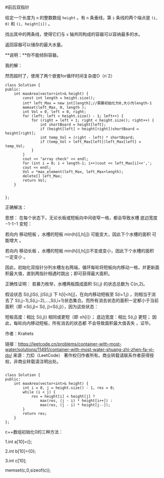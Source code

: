 #前后双指针

给定一个长度为 `n` 的整数数组 `height` 。有 `n` 条垂线，第 `i` 条线的两个端点是 `(i, 0)` 和 `(i, height[i])` 。

找出其中的两条线，使得它们与 `x` 轴共同构成的容器可以容纳最多的水。

返回容器可以储存的最大水量。

**说明：**你不能倾斜容器。


我的解：

然而超时了，使用了两个嵌套for循环时间复杂度O（n\`2）

```
class Solution {
public:
    int maxArea(vector<int>& height) {
        const int length = height.size();
        int* left_Max = new int[length];//需要初始化为0,大小为length-1
        memset(left_Max, 0, length );
        int Vol = 0, left = 0, right;
        for (left; left < height.size() - 1; left++) {
            for (right = left + 1; right < height.size(); right++) {
                int shortBoard = height[left];
                if (height[left] > height[right])shortBoard = height[right];
                int temp_Vol = (right - left) * shortBoard;
                if (temp_Vol > left_Max[left])left_Max[left] = temp_Vol;
            }
        }
        cout << "array check" << endl;
        for (int i = 0; i < length-1; i++)cout << left_Max[i]<<',';
        cout << endl;
        Vol = *max_element(left_Max, left_Max+length);
        delete[] left_Max;
        return Vol;
    }


};
```


正确解法：

思想：
在每个状态下，无论长板或短板向中间收窄一格，都会导致水槽 底边宽度 −1-1−1​ 变短：

若向内 移动短板 ，水槽的短板 min(h\[i],h\[j]) 可能变大，因此下个水槽的面积 可能增大 。

若向内 移动长板 ，水槽的短板 min(h\[i],h\[j])​ 不变或变小，因此下个水槽的面积 一定变小 。

因此，初始化双指针分列水槽左右两端，循环每轮将短板向内移动一格，并更新面积最大值，直到两指针相遇时跳出；即可获得最大面积。


正确性证明：
若暴力枚举，水槽两板围成面积 S(i,j) 的状态总数为 C(n,2)。

假设状态 S(i,j)S(i, j)S(i,j) 下 h\[i]<h\[j]，在向内移动短板至 S(i+1,j) ，则相当于消去了 S(i,j−1),S(i,j−2),...,S(i,i+1)状态集合。而所有消去状态的面积一定都小于当前面积（即 <S(i,j)< S(i, j)<S(i,j)），因为这些状态：

短板高度：相比 S(i,j)) 相同或更短（即 ≤h\[i]）；
底边宽度：相比 S(i,j) 更短；
因此，每轮向内移动短板，所有消去的状态都 不会导致面积最大值丢失 ，证毕。

作者：Krahets

链接：https://leetcode.cn/problems/container-with-most-water/solutions/11491/container-with-most-water-shuang-zhi-zhen-fa-yi-do/
来源：力扣（LeetCode）
著作权归作者所有。商业转载请联系作者获得授权，非商业转载请注明出处。


```

class Solution {
public:
    int maxArea(vector<int>& height) {
        int i = 0, j = height.size() - 1, res = 0;
        while (i < j) {
            res = height[i] < height[j] ?
                max(res, (j - i) * height[i++]) :
                max(res, (j - i) * height[j--]);
        }
        return res;
    }
};

```


c++数组初始化0的三种方法：

1.int a\[10\]={};

2.int b\[10\]={0};

3.int c\[10\];

memset(c,0,sizeof(c));